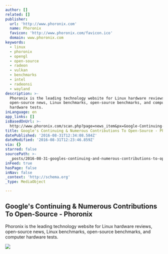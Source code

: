 ```yaml
---
author: []
related: []
publisher:
  url: 'http://www.phoronix.com'
  name: Phoronix
  favicon: 'http://www.phoronix.com/favicon.ico'
  domain: www.phoronix.com
keywords:
  - linux
  - phoronix
  - opengl
  - open-source
  - radeon
  - vulkan
  - benchmarks
  - intel
  - radeonsi
  - wayland
description: >-
  Phoronix is the leading technology website for Linux hardware reviews,
  open-source news, Linux benchmarks, open-source benchmarks, and computer
  hardware tests.
inLanguage: en
app_links: []
isBasedOnUrl: >-
  http://www.phoronix.com/scan.php?page=news_item&px=Google-Continuing-Open-Source
title: Google's Continuing & Numerous Contributions To Open-Source - Phoronix
datePublished: '2016-08-31T12:34:08.584Z'
dateModified: '2016-08-31T12:23:46.859Z'
via: {}
starred: false
sourcePath: >-
  _posts/2016-08-31-googles-continuing-and-numerous-contributions-to-open-source.md
inFeed: true
hasPage: false
inNav: false
_context: 'http://schema.org'
_type: MediaObject

---
```

<article style=""><h1>Google's Continuing &amp; Numerous Contributions To Open-Source - Phoronix</h1><p>Phoronix is the leading technology website for Linux hardware reviews, open-source news, Linux benchmarks, open-source benchmarks, and computer hardware tests.</p><img src="http://www.phoronix.com/assets/categories/michaellarabel.jpg" /></article>